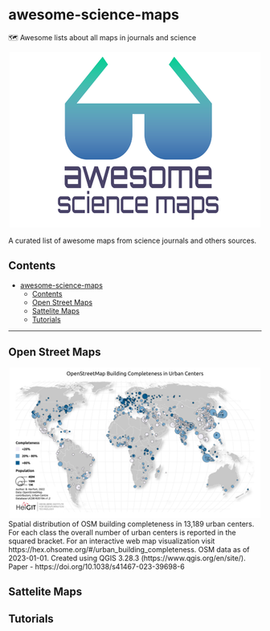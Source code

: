 # awesome-science-maps
🗺️ Awesome lists about all maps in journals and science 


<div align="center">
	<img width="500" height="350" src="media/logo_awesome.svg" alt="Awesome">
	<br>
</div>

A curated list of awesome maps from science journals and others sources.

## Contents

- [awesome-science-maps](#awesome-science-maps)
  - [Contents](#contents)
  - [Open Street Maps](#open-street-maps)
  - [Sattelite Maps](#sattelite-maps)
  - [Tutorials](#tutorials)

_______

## Open Street Maps

<div align="center">
	<img width="500" height="300" src="maps/map1.png" alt="Map1">
	<br>
</div>
Spatial distribution of OSM building completeness in 13,189 urban centers. For each class the overall number of urban centers is reported in the squared bracket. For an interactive web map visualization visit https://hex.ohsome.org/#/urban_building_completeness. OSM data as of 2023-01-01. Created using QGIS 3.28.3 (https://www.qgis.org/en/site/). Paper - https://doi.org/10.1038/s41467-023-39698-6

## Sattelite Maps

## Tutorials
